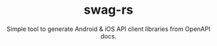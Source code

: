 <h1 align="center">swag-rs</h1>

<div align="center">

Simple tool to generate Android & iOS API client libraries from OpenAPI docs.

</div>